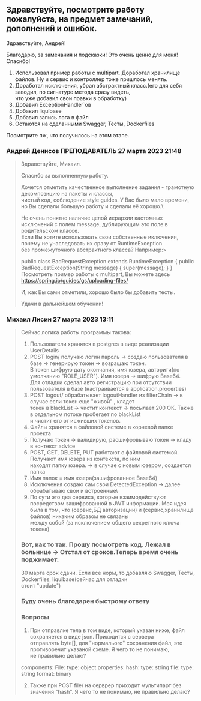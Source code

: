 ## Здравствуйте, посмотрите работу пожалуйста, на предмет замечаний, дополнений и ошибок.

Здравствуйте, Андрей!

Благодарю, за замечания и подсказки! Это очень ценно для меня! Спасибо!

1. Использовал пример работы с multipart. Доработал хранилище файлов. Ну и сервис и контроллер тоже пришлось менять.
2. Доработал исключения, убрал абстрактный класс.(его для себя заводил, по сигнатуре метода сразу видеть,\
что уже добавил свои правки в обработку)
3. Добавил ExceptionHandler`ов
4. Добавил liquibase
5. Добавил запись лога в файл
6. Остаются на сделанными Swagger, Тесты, Dockerfiles

Посмотрите пж, что получилось на этом этапе.



### Андрей Денисов ПРЕПОДАВАТЕЛЬ 27 марта 2023 21:48 

>Здравствуйте, Михаил.
>
>Спасибо за выполненную работу.
>
>Хочется отметить качественное выполнение задания - грамотную декомпозицию на пакеты и классы,\
>чистый код, соблюдение style guides. У Вас было мало времени, но Вы сделали большую работу и сделали её хорошо.\
>
>Не очень понятно наличие целой иерархии кастомных исключений с полем message, дублирующим это поле в родительском классе.\
>Если Вы хотите использовать свои собственные иключения, почему не унаследовать их сразу от RuntimeException\
> без промежуточного
>абстрактного класса? Например:>
>
>public class BadRequestException extends RuntimeException {
>public BadRequestException(String message) {
>super(message);
>}
>}
>Посмотреть пример работы с multipart, Вы можете здесь https://spring.io/guides/gs/uploading-files/
>
>И, как Вы сами отметили, хорошо было бы добавить тесты.
>
>Удачи в дальнейшем обучении!

###  Михаил Лисин 27 марта 2023 13:11  
>
>
>Сейчас логика работы программы такова:
>1. Пользователи хранятся в postgres в виде реализации UserDetails
>2. POST login/ получаю логин пароль -> создаю пользователя в базе -> генерирую токен -> возращаю токен.\
>В токен шифрую дату окончания, имя юзера, авторити(по умолчанию "ROLE_USER"). Имя юзера -> шифрую Base64.\
>Для отладки сделал авто регистрацию при отсутствии пользователя в базе (настраивается в application.prooerties)
>3. POST logout/ обрабатывает logoutHandler из filterChain -> в случае если токен еще "живой" , кладет\
>токен в blackList -> чистит контекст -> посылает 200 OK. Также в отдельном потоке пробегает по blackList\
>и чистит его от исживших токенов.
>4. Файлы хранятся в файловой системе в корневой папке проекта
>5. Получаю токен -> валидирую, расшифровываю токен -> кладу в контекст advice
>6. POST, GET, DELETE, PUT работают с файловой системой. Получают имя юзера из контекста, по ним\
>находят папку юзера. -> в случае c новым юзером, создается папка
>7. Имя папок = имя юзера(зашифрованное Base64)
>8. Исключения создаю сам свои DetectedException -> далее обрабатываю свои и  встроенные\
>9. По сути это два сервиса, которые взаимодействуют посредством зашифрованной в JWT информации.
> Моя идея была в том, что (сервис,БД авторизации) и (сервис,хранилище файлов) никаким образом не связаны\
> между собой (за исключением общего секретного ключа токена)
>
>### Вот, как то так. Прошу посмотреть код. Лежал в больнице -> Отстал от сроков.Теперь время очень поджимает. 
>30 марта срок сдачи. Если все норм, то добавляю Swagger, Тесты, Dockerfiles, liquibase(сейчас для отладки\
>стоит "update") 
>### Буду очень благодарен быстрому ответу
>### Вопросы
>1. При отправлке тела в том виде, который указан ниже, файл сохраняется в виде json. Приходится с сервера\
>   отправлять byte[], для "нормалього" сохранения файл, это противоречит указаной схеме. Я чего то не понимаю,\
>   не правильно делаю?
>
>components:
>    File:
>     type: object
>      properties:
>        hash:
>          type: string
>        file:
>          type: string
>          format: binary
> 
>2. Также при POST file/ на серврер приходит мультипарт без значения "hash". Я чего то не понимаю, не правильно делаю?
> 
 
  
